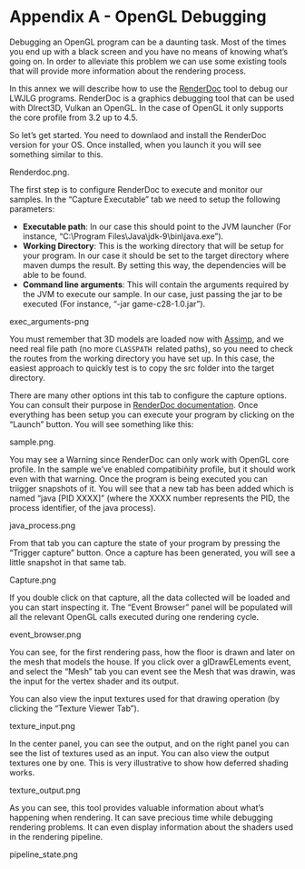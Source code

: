 # Appendix A - OpenGL Debugging

Debugging an OpenGL program can be a daunting task. Most of the times you end up with a black screen and you have no means of knowing what’s going on. In order to alleviate this problem we can use some existing tools that will provide more information about the rendering process.

In this annex we will describe how to use the [RenderDoc](https://renderdoc.org/ "RenderDoc") tool to debug our LWJLG programs. RenderDoc is a graphics debugging tool that can be used with DIrect3D, Vulkan an OpenGL. In the case of OpenGL it only supports the core profile from 3.2 up to 4.5.

So let’s get started. You need to downlaod and install the RenderDoc version for your OS. Once installed, when you launch it you will see something similar to this.

 Renderdoc.png.

  
The first step is to configure RenderDoc to execute and monitor our samples. In the “Capture Executable” tab we need to setup the following parameters:

*  **Executable path**: In our case this should point to the JVM launcher \(For instance, “C:\Program Files\Java\jdk-9\bin\java.exe”\).
* **Working Directory**: This is the working directory that will be setup for your program. In our case it should be set to the target directory where maven dumps the result. By setting this way, the dependencies will be able to be found.
* **Command line arguments**: This will contain the arguments required by the JVM to execute our sample. In our case, just passing the jar to be executed \(For instance, “-jar game-c28-1.0.jar”\).

 exec\_arguments-png

You must remember that 3D models are loaded now with [Assimp](http://assimp.sourceforge.net/ "Assimp"), and we need real file path \(no more `CLASSPATH `related paths\), so you need to check the routes from the working directory you have set up. In this case, the easiest approach to quickly test is to copy the src folder into the target directory.

There are many other options int this tab to configure the capture options. You can consult their purpose in [RenderDoc documentation](https://renderdoc.org/docs/index.html "RenderDoc documentation"). Once everything has been setup you can execute your program by clicking on the “Launch” button. You will see something like this:

 sample.png.

You may see a Warning since RenderDoc can only work with OpenGL core profile. In the sample we’ve enabled compatibiñity profile, but it should work even with that warning. Once the program is being executed you can triigger snapshots of it. You will see that a new tab has been added which is named “java \[PID XXXX\]” \(where the XXXX number represents the PID, the process identifier, of the java process\).

 java\_process.png

  
From that tab you can capture the state of your program by pressing the “Trigger capture” button. Once a capture has been generated, you will see a little snapshot in that same tab.

 Capture.png

If you double click on that capture, all the data collected will be loaded and you can start inspecting it. The “Event Browser” panel will be populated will all the relevant OpenGL calls executed during one rendering cycle.

 event\_browser.png

You can see, for the first rendering pass, how the floor is drawn and later on the mesh that models the house. If you click over a glDrawELements event, and select the “Mesh” tab you can event see the Mesh that was drawin, was the input for the vertex shader and its output.

You can also view the input textures used for that drawing operation \(by clicking the “Texture Viewer Tab”\).



 texture\_input.png

In the center panel, you can see the output, and on the right panel you can see the list of textures used as an input. You can also view the output textures one by one. This is very illustrative to show how deferred shading works.



 texture\_output.png



As you can see, this tool provides valuable information about what’s happening when rendering. It can save precious time while debugging rendering problems. It can even display information about the shaders used in the rendering pipeline.

  
  


 pipeline\_state.png

  
  


